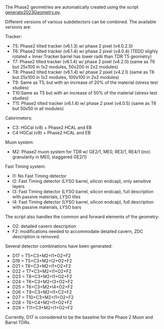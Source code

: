 The Phase2 geometries are automatically created using the script [generate2023Geometry.py](./scripts/generate2023Geometry.py).

Different versions of various subdetectors can be combined. The available versions are:

Tracker:
* T5: Phase2 tilted tracker (v6.1.3) w/ phase 2 pixel (v4.0.2.5) 
* T6: Phase2 tilted tracker (v6.1.4) w/ phase 2 pixel (v4.0.4) (TEDD slighly rotated + Inner Tracker barrel has lower radii than TDR T5 geometry)
* T7: Phase2 tilted tracker (v6.1.4) w/ phase 2 pixel (v4.2.0) (same as T6 but 25x100 in 1x2 modules, 50x200 in 2x2 modules)
* T8: Phase2 tilted tracker (v6.1.4) w/ phase 2 pixel (v4.2.1) (same as T6 but 25x100 in 1x2 modules, 100x100 in 2x2 modules)
* T9: Same as T5, but with an increase of 20% of the material (stress test studies)
* T10:Same as T5 but with an increase of 50% of the material (stress test studies) 
* T11: Phase2 tilted tracker (v6.1.4) w/ phase 2 pixel (v4.0.5) (same as T6 but 50x50 in all modules)

Calorimeters:
* C3: HGCal (v8) + Phase2 HCAL and EB
* C4  HGCal (v9) + Phase2 HCAL and EB

Muon system:
* M2: Phase2 muon system for TDR w/ GE2/1, ME0, RE3/1, RE4/1 (incl. granularity in ME0, staggered GE2/1)

Fast Timing system:
* I1: No Fast Timing detector
* I2: Fast Timing detector (LYSO barrel, silicon endcap), only sensitive layers
* I3: Fast Timing detector (LYSO barrel, silicon endcap), full description with passive materials, LYSO tiles
* I4: Fast Timing detector (LYSO barrel, silicon endcap), full description with passive materials, LYSO bars

The script also handles the common and forward elements of the geometry:
* O2: detailed cavern description
* F2: modifications needed to accommodate detailed cavern, ZDC description is removed.

Several detector combinations have been generated:
* D17 = T5+C3+M2+I1+O2+F2 
* D19 = T5+C3+M2+I2+O2+F2 
* D21 = T6+C3+M2+I1+O2+F2 
* D22 = T7+C3+M2+I1+O2+F2 
* D23 = T8+C3+M2+I1+O2+F2 
* D24 = T6+C3+M2+I3+O2+F2 
* D25 = T6+C3+M2+I4+O2+F2 
* D26 = T9+C3+M2+I1+C2+F2
* D27 = T10+C3+M2+I1+O2+F2
* D28 = T6+C4+M2+I1+O2+F2
* D29 = T11+C3+M2+I1+O2+F2 

Currently, D17 is considered to be the baseline for the Phase 2 Muon and Barrel TDRs.


